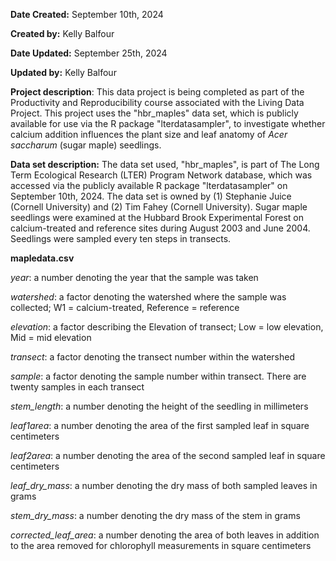 **Date Created:** September 10th, 2024

**Created by:** Kelly Balfour	

**Date Updated:** September 25th, 2024

**Updated by:** Kelly Balfour

**Project description**: This data project is being completed as part of the 
Productivity and Reproducibility course associated with the Living Data Project.
This project uses the "hbr_maples" data set, which is publicly available for use
via the R package "lterdatasampler", to investigate whether calcium addition
influences the plant size and leaf anatomy of *Acer saccharum* (sugar maple)
seedlings.

**Data set description:** The data set used, "hbr_maples", is part of The Long
Term Ecological Research (LTER) Program Network database, which was accessed via
the publicly available R package "lterdatasampler" on September 10th, 2024. The
data set is owned by (1) Stephanie Juice (Cornell University) and (2) Tim Fahey
(Cornell University). Sugar maple seedlings were examined at the Hubbard Brook 
Experimental Forest on calcium-treated and reference sites during August 2003
and June 2004. Seedlings were sampled every ten steps in transects.

**mapledata.csv**

*year*: a number denoting the year that the sample was taken

*watershed*: a factor denoting the watershed where the sample was collected;
W1 = calcium-treated, Reference = reference

*elevation*: a factor describing the Elevation of transect; Low = low elevation,
Mid = mid elevation

*transect*: a factor denoting the transect number within the watershed

*sample*: a factor denoting the sample number within transect. There are twenty
samples in each transect

*stem_length*: a number denoting the height of the seedling in millimeters

*leaf1area*: a number denoting the area of the first sampled leaf in square
centimeters

*leaf2area*: a number denoting the area of the second sampled leaf in square
centimeters

*leaf_dry_mass*: a number denoting the dry mass of both sampled leaves in grams

*stem_dry_mass*: a number denoting the dry mass of the stem in grams

*corrected_leaf_area*: a number denoting the area of both leaves in addition to
the area removed for chlorophyll measurements in square centimeters

